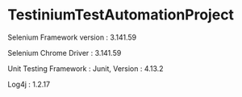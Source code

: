 # TestiniumTestAutomationProject

Selenium Framework version : 3.141.59

Selenium Chrome Driver : 3.141.59

Unit Testing Framework : Junit, Version : 4.13.2

Log4j : 1.2.17